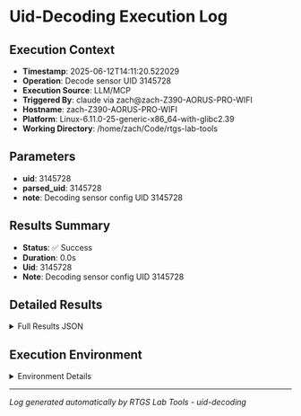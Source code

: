 # Uid-Decoding Execution Log

## Execution Context
- **Timestamp**: 2025-06-12T14:11:20.522029
- **Operation**: Decode sensor UID 3145728
- **Execution Source**: LLM/MCP
- **Triggered By**: claude via zach@zach-Z390-AORUS-PRO-WIFI
- **Hostname**: zach-Z390-AORUS-PRO-WIFI
- **Platform**: Linux-6.11.0-25-generic-x86_64-with-glibc2.39
- **Working Directory**: /home/zach/Code/rtgs-lab-tools

## Parameters
- **uid**: 3145728
- **parsed_uid**: 3145728
- **note**: Decoding sensor config UID 3145728

## Results Summary
- **Status**: ✅ Success
- **Duration**: 0.0s
- **Uid**: 3145728
- **Note**: Decoding sensor config UID 3145728

## Detailed Results
<details>
<summary>Full Results JSON</summary>

```json
{
  "success": true,
  "uid": 3145728,
  "start_time": "2025-06-12T14:11:20.521941",
  "end_time": "2025-06-12T14:11:20.522021",
  "note": "Decoding sensor config UID 3145728"
}
```
</details>

## Execution Environment
<details>
<summary>Environment Details</summary>

```json
{
  "timestamp": "2025-06-12T14:11:20.522029",
  "user": "zach",
  "hostname": "zach-Z390-AORUS-PRO-WIFI",
  "platform": "Linux-6.11.0-25-generic-x86_64-with-glibc2.39",
  "python_version": "3.12.3",
  "working_directory": "/home/zach/Code/rtgs-lab-tools",
  "script_path": "/home/zach/Code/rtgs-lab-tools/src/rtgs_lab_tools/device_configuration/cli.py",
  "tool_name": "uid-decoding",
  "environment_variables": {
    "CI": "false",
    "GITHUB_ACTIONS": "false",
    "GITHUB_ACTOR": null,
    "GITHUB_WORKFLOW": null,
    "GITHUB_RUN_ID": null,
    "MCP_SESSION": "true",
    "MCP_USER": "claude"
  },
  "execution_source": "LLM/MCP",
  "triggered_by": "claude via zach@zach-Z390-AORUS-PRO-WIFI"
}
```
</details>

---
*Log generated automatically by RTGS Lab Tools - uid-decoding*

